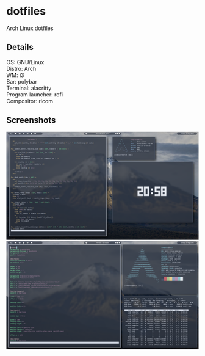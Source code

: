 # dotfiles
Arch Linux dotfiles

## Details
OS: GNU/Linux  
Distro: Arch  
WM: i3  
Bar: polybar  
Terminal: alacritty  
Program launcher: rofi  
Compositor: ricom  

## Screenshots
![Screenshot 1](https://github.com/b1ngie/dotfiles/blob/main/screenshot-1.png?raw=true)
![Screenshot 2](https://github.com/b1ngie/dotfiles/blob/main/screenshot-2.png?raw=true)


